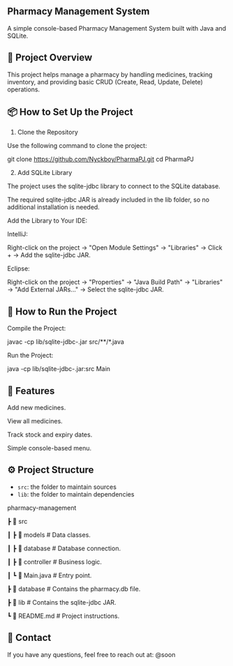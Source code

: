 ## Pharmacy Management System

A simple console-based Pharmacy Management System built with Java and SQLite.

## 📝 Project Overview

This project helps manage a pharmacy by handling medicines, tracking inventory, and providing basic CRUD (Create, Read, Update, Delete) operations.

## 📦 How to Set Up the Project

1. Clone the Repository

Use the following command to clone the project:

git clone https://github.com/Nyckboy/PharmaPJ.git
cd PharmaPJ

2. Add SQLite Library

The project uses the sqlite-jdbc library to connect to the SQLite database.

The required sqlite-jdbc JAR is already included in the lib folder, so no additional installation is needed.

Add the Library to Your IDE:

IntelliJ:

Right-click on the project → "Open Module Settings" → "Libraries" → Click + → Add the sqlite-jdbc JAR.

Eclipse:

Right-click on the project → "Properties" → "Java Build Path" → "Libraries" → "Add External JARs..." → Select the sqlite-jdbc JAR.

## 🚀 How to Run the Project

Compile the Project:

javac -cp lib/sqlite-jdbc-<version>.jar src/**/*.java

Run the Project:

java -cp lib/sqlite-jdbc-<version>.jar:src Main

## 📌 Features

Add new medicines.

View all medicines.

Track stock and expiry dates.

Simple console-based menu.

## ⚙️ Project Structure

- `src`: the folder to maintain sources
- `lib`: the folder to maintain dependencies

pharmacy-management

┣ 📂 src

┃ ┣ 📂 models        # Data classes.

┃ ┣ 📂 database      # Database connection.

┃ ┣ 📂 controller    # Business logic.

┃ ┗ 📜 Main.java     # Entry point.

┣ 📂 database        # Contains the pharmacy.db file.

┣ 📂 lib             # Contains the sqlite-jdbc JAR.

┗ 📜 README.md       # Project instructions.


## 📧 Contact

If you have any questions, feel free to reach out at: @soon

